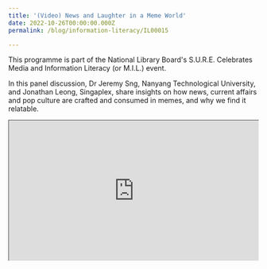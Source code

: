 ```yaml
---
title: '(Video) News and Laughter in a Meme World'
date: 2022-10-26T00:00:00.000Z
permalink: /blog/information-literacy/IL00015

---
```


This programme is part of the National Library Board's S.U.R.E. Celebrates Media and Information Literacy (or M.I.L.) event.

In this panel discussion, Dr Jeremy Sng, Nanyang Technological University, and Jonathan Leong, Singaplex, share insights on how news, current affairs and pop culture are crafted and consumed in memes, and why we find it relatable.



 <style>.embed-container { position: relative; padding-bottom: 56.25%; height: 0; overflow: hidden; max-width: 100%; } .embed-container iframe, .embed-container object, .embed-container embed { position: absolute; top: 0; left: 0; width: 100%; height: 100%; }</style><div class='embed-container'>
<iframe src="https://nlb.ap.panopto.com/Panopto/Pages/Embed.aspx?id=639c94ae-efcf-492f-92b4-af3b002488ca&autoplay=false&offerviewer=false&showtitle=true&showbrand=true&start=0&interactivity=all" height="405" width="720" style="border: 1px solid #464646;" allowfullscreen allow="autoplay"></iframe></div>


